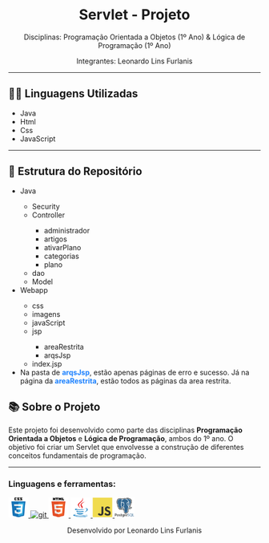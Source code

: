 <h1 align="center">Servlet - Projeto</h1>

<p align="center">
  Disciplinas: Programação Orientada a Objetos (1º Ano) & Lógica de Programação (1º Ano)
</p>

<p align="center">
  Integrantes: Leonardo Lins Furlanis
</p>

<hr>

<h2>👨‍💻 Linguagens Utilizadas</h2>
<ul>
  <li>Java</li>
  <li>Html</li>
  <li>Css</li>
  <li>JavaScript</li>
</ul>


<hr>

<h2>📂 Estrutura do Repositório</h2>
<ul>
  <li>Java</li>
    <ul>
      <li>Security</li>
      <li>Controller</li>
        <ul>
          <li>administrador</li>
          <li>artigos</li>
          <li>ativarPlano</li>
          <li>categorias</li>
          <li>plano</li>
        </ul>
      <li>dao</li>
      <li>Model</li>
    </ul>
  <li>Webapp</li>
    <ul>
      <li>css</li>
      <li>imagens</li>
      <li>javaScript</li>
      <li>jsp</li>
        <ul>
          <li>areaRestrita</li>
          <li>arqsJsp</li>
        </ul>
      <li>index.jsp</li>
    </ul>
    <li style="list-style-type:disc">Na pasta de <strong style="color: #1b81ff">arqsJsp</strong>, estão apenas páginas de erro e sucesso. Já na página da <strong style="color: #1b81ff">areaRestrita</strong>, estão todos as páginas da area restrita.</li>
</ul>

<h2>📚 Sobre o Projeto</h2>
<p>
  Este projeto foi desenvolvido como parte das disciplinas <strong>Programação Orientada a Objetos</strong> e <strong>Lógica de Programação</strong>, 
  ambos do 1º ano. O objetivo foi criar um Servlet que envolvesse a construção de diferentes conceitos fundamentais de programação.
</p>

<hr>

<h3 align="left">Linguagens e ferramentas:</h3>
<p align="left"> <a href="https://www.w3schools.com/css/" target="_blank" rel="noreferrer"> <img src="https://raw.githubusercontent.com/devicons/devicon/master/icons/css3/css3-original-wordmark.svg" alt="css3" width="40" height="40"/> </a> <a href="https://git-scm.com/" target="_blank" rel="noreferrer"> <img src="https://www.vectorlogo.zone/logos/git-scm/git-scm-icon.svg" alt="git" width="40" height="40"/> </a> <a href="https://www.w3.org/html/" target="_blank" rel="noreferrer"> <img src="https://raw.githubusercontent.com/devicons/devicon/master/icons/html5/html5-original-wordmark.svg" alt="html5" width="40" height="40"/> </a> <a href="https://www.java.com" target="_blank" rel="noreferrer"> <img src="https://raw.githubusercontent.com/devicons/devicon/master/icons/java/java-original.svg" alt="java" width="40" height="40"/> </a> <a href="https://developer.mozilla.org/en-US/docs/Web/JavaScript" target="_blank" rel="noreferrer"> <img src="https://raw.githubusercontent.com/devicons/devicon/master/icons/javascript/javascript-original.svg" alt="javascript" width="40" height="40"/> </a> <a href="https://www.postgresql.org" target="_blank" rel="noreferrer"> <img src="https://raw.githubusercontent.com/devicons/devicon/master/icons/postgresql/postgresql-original-wordmark.svg" alt="postgresql" width="40" height="40"/> </a> </p>

<p align="center">
  Desenvolvido por Leonardo Lins Furlanis
</p>
